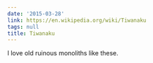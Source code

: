 ```yaml
---
date: '2015-03-28'
link: https://en.wikipedia.org/wiki/Tiwanaku
tags: null
title: Tiwanaku
---
```


I love old ruinous monoliths like these.
